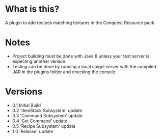 # What is this?
A plugin to add recipes matching textures in the Conquest Resource pack.

# Notes
- Project building must be done with Java 8 unless your test server is expecting another version.
- Testing can be done by running a local spigot server with the compiled JAR in the plugins folder and checking the console.

# Versions
- 0.1 Initial Build
- 0.2 'ItemStack Subsystem' update
- 0.3 'Command Subsystem' update
- 0.4 'Get Command' update
- 0.5 'Recipe Subsystem' update
- 1.0 'Release' update
